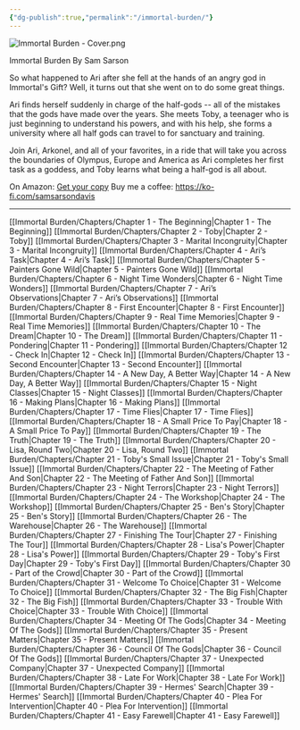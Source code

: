 ```yaml
---
{"dg-publish":true,"permalink":"/immortal-burden/"}
---
```


![Immortal Burden - Cover.png](/img/user/Immortal%20Burden/Immortal%20Burden%20-%20Cover.png)

Immortal Burden By Sam Sarson

So what happened to Ari after she fell at the hands of an angry god in Immortal's Gift? Well, it turns out that she went on to do some great things.  
  
Ari finds herself suddenly in charge of the half-gods -- all of the mistakes that the gods have made over the years. She meets Toby, a teenager who is just beginning to understand his powers, and with his help, she forms a university where all half gods can travel to for sanctuary and training.  
  
Join Ari, Arkonel, and all of your favorites, in a ride that will take you across the boundaries of Olympus, Europe and America as Ari completes her first task as a goddess, and Toby learns what being a half-god is all about.

On Amazon: [Get your copy](https://amzn.to/4fGy5Qq)
Buy me a coffee: https://ko-fi.com/samsarsondavis

---

[[Immortal Burden/Chapters/Chapter 1 -  The Beginning\|Chapter 1 -  The Beginning]]
[[Immortal Burden/Chapters/Chapter 2 -  Toby\|Chapter 2 -  Toby]]
[[Immortal Burden/Chapters/Chapter 3 -  Marital Incongruity\|Chapter 3 -  Marital Incongruity]]
[[Immortal Burden/Chapters/Chapter 4 - Ari’s Task\|Chapter 4 - Ari’s Task]]
[[Immortal Burden/Chapters/Chapter 5 - Painters Gone Wild\|Chapter 5 - Painters Gone Wild]]
[[Immortal Burden/Chapters/Chapter 6 - Night Time Wonders\|Chapter 6 - Night Time Wonders]]
[[Immortal Burden/Chapters/Chapter 7 - Ari’s Observations\|Chapter 7 - Ari’s Observations]]
[[Immortal Burden/Chapters/Chapter 8 - First Encounter\|Chapter 8 - First Encounter]]
[[Immortal Burden/Chapters/Chapter 9 - Real Time Memories\|Chapter 9 - Real Time Memories]]
[[Immortal Burden/Chapters/Chapter 10 - The Dream\|Chapter 10 - The Dream]]
[[Immortal Burden/Chapters/Chapter 11 -  Pondering\|Chapter 11 -  Pondering]]
[[Immortal Burden/Chapters/Chapter 12 -  Check In\|Chapter 12 -  Check In]]
[[Immortal Burden/Chapters/Chapter 13 - Second Encounter\|Chapter 13 - Second Encounter]]
[[Immortal Burden/Chapters/Chapter 14 - A New Day, A Better Way\|Chapter 14 - A New Day, A Better Way]]
[[Immortal Burden/Chapters/Chapter 15 - Night Classes\|Chapter 15 - Night Classes]]
[[Immortal Burden/Chapters/Chapter 16 - Making Plans\|Chapter 16 - Making Plans]]
[[Immortal Burden/Chapters/Chapter 17 - Time Flies\|Chapter 17 - Time Flies]]
[[Immortal Burden/Chapters/Chapter 18 - A Small Price To Pay\|Chapter 18 - A Small Price To Pay]]
[[Immortal Burden/Chapters/Chapter 19 - The Truth\|Chapter 19 - The Truth]]
[[Immortal Burden/Chapters/Chapter 20 - Lisa, Round Two\|Chapter 20 - Lisa, Round Two]]
[[Immortal Burden/Chapters/Chapter 21 - Toby's Small Issue\|Chapter 21 - Toby's Small Issue]]
[[Immortal Burden/Chapters/Chapter 22 - The Meeting of Father And Son\|Chapter 22 - The Meeting of Father And Son]]
[[Immortal Burden/Chapters/Chapter 23 - Night Terrors\|Chapter 23 - Night Terrors]]
[[Immortal Burden/Chapters/Chapter 24 - The Workshop\|Chapter 24 - The Workshop]]
[[Immortal Burden/Chapters/Chapter 25 - Ben's Story\|Chapter 25 - Ben's Story]]
[[Immortal Burden/Chapters/Chapter 26 - The Warehouse\|Chapter 26 - The Warehouse]]
[[Immortal Burden/Chapters/Chapter 27 - Finishing The Tour\|Chapter 27 - Finishing The Tour]]
[[Immortal Burden/Chapters/Chapter 28 - Lisa's Power\|Chapter 28 - Lisa's Power]]
[[Immortal Burden/Chapters/Chapter 29 - Toby's First Day\|Chapter 29 - Toby's First Day]]
[[Immortal Burden/Chapters/Chapter 30 - Part of the Crowd\|Chapter 30 - Part of the Crowd]]
[[Immortal Burden/Chapters/Chapter 31 - Welcome To Choice\|Chapter 31 - Welcome To Choice]]
[[Immortal Burden/Chapters/Chapter 32 - The Big Fish\|Chapter 32 - The Big Fish]]
[[Immortal Burden/Chapters/Chapter 33 - Trouble With Choice\|Chapter 33 - Trouble With Choice]]
[[Immortal Burden/Chapters/Chapter 34 - Meeting Of The Gods\|Chapter 34 - Meeting Of The Gods]]
[[Immortal Burden/Chapters/Chapter 35 - Present Matters\|Chapter 35 - Present Matters]]
[[Immortal Burden/Chapters/Chapter 36 - Council Of The Gods\|Chapter 36 - Council Of The Gods]]
[[Immortal Burden/Chapters/Chapter 37 - Unexpected Company\|Chapter 37 - Unexpected Company]]
[[Immortal Burden/Chapters/Chapter 38 - Late For Work\|Chapter 38 - Late For Work]]
[[Immortal Burden/Chapters/Chapter 39 - Hermes' Search\|Chapter 39 - Hermes' Search]]
[[Immortal Burden/Chapters/Chapter 40 - Plea For Intervention\|Chapter 40 - Plea For Intervention]]
[[Immortal Burden/Chapters/Chapter 41 - Easy Farewell\|Chapter 41 - Easy Farewell]]
